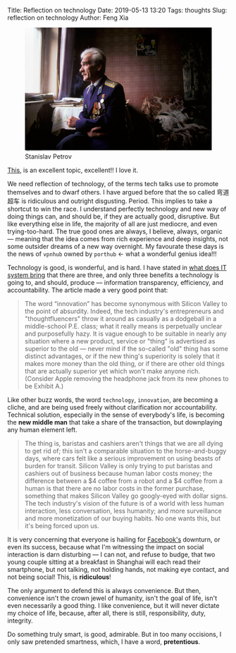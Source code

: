 Title: Reflection on technology
Date: 2019-05-13 13:20
Tags: thoughts
Slug: reflection on technology
Author: Feng Xia

<figure class="col s12">
  <img src="images/stanislav%20petrov.jpg"/>
  <figcaption>
  Stanislav Petrov
  </figcaption>
</figure>


[This][1], is an excellent topic, excellent!! I love it. 

We need reflection of technology, of the terms tech talks use to
promote themselves and to dwarf others. I have argued before that the
so called 弯道超车 is ridiculous and outright disgusting. Period. This
implies to take a shortcut to win the race. I understand perfectly
technology and new way of doing things can, and should be, if they are
actually good, disruptive. But like everything else in life, the
majority of all are just mediocre, and even trying-too-hard. The true
good ones are always, I believe, always, organic &mdash; meaning that
the idea comes from rich experience and deep insights, not some
outsider dreams of a new way overnight. My favourate these days is the
news of `vpnhub` owned by `porthub` &larr; what a wonderful genius
idea!!!


Technology is good, is wonderful, and is hard. I have stated in [what
does IT system bring][2] that there are three, and only three benefits
a technology is going to, and should, produce &mdash; information
transparency, efficiency, and accountability. The article made a very
good point that:

> The word “innovation” has become synonymous with Silicon Valley to
> the point of absurdity. Indeed, the tech industry's entrepreneurs
> and "thoughtfluencers" throw it around as casually as a dodgeball in
> a middle-school P.E. class; what it really means is perpetually
> unclear and purposefully hazy. It is vague enough to be suitable in
> nearly any situation where a new product, service or "thing" is
> advertised as superior to the old — never mind if the so-called
> "old" thing has some distinct advantages, or if the new thing's
> superiority is solely that it makes more money than the old thing,
> or if there are other old things that are actually superior yet
> which won't make anyone rich. (Consider Apple removing the headphone
> jack from its new phones to be Exhibit A.)
> 

Like other buzz words, the word `technology`, `innovation`, are
becoming a cliche, and are being used freely without clarification nor
accountability. Technical solution, especially in the sense of
everybody's life, is becoming the **new middle man** that take a share
of the transaction, but downplaying any human element left.

> The thing is, baristas and cashiers aren't things that we are all
> dying to get rid of; this isn't a comparable situation to the
> horse-and-buggy days, where cars felt like a serious improvement on
> using beasts of burden for transit. Silicon Valley is only trying to
> put baristas and cashiers out of business because human labor costs
> money; the difference between a $4 coffee from a robot and a $4
> coffee from a human is that there are no labor costs in the former
> purchase, something that makes Silicon Valley go googly-eyed with
> dollar signs. The tech industry's vision of the future is of a world
> with less human interaction, less conversation, less humanity; and
> more surveillance and more monetization of our buying habits. No one
> wants this, but it's being forced upon us.

It is very concerning that everyone is hailing for [Facebook's][3]
downturn, or even its success, because what I'm witnessing the impact
on social interaction is darn disturbing &mdash; I can not, and refuse
to budge, that two young couple sitting at a breakfast in Shanghai
will each read their smartphone, but not talking, not holding hands,
not making eye contact, and not being social! This, is **ridiculous**!

The only argument to defend this is always convenience. But then,
convenience isn't the crown jewel of humanity, isn't the goal of life,
isn't even necessarily a good thing. I like convenience, but it will
never dictate my choice of life, because, after all, there is still,
responsibility, duty, integrity.

Do something truly smart, is good, admirable. But in too many
occisions, I only saw pretended smartness, which, I have a word,
**pretentious**.


[1]: https://www.salon.com/2019/05/12/silicon-valley-makes-everything-worse-four-industries-that-big-tech-has-ruined/

[2]: {filename}/thoughts/what%20does%20IT%20bring.md
[3]: {filename}/thoughts/social%20media.md
